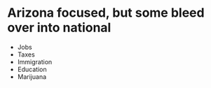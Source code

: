 # Arizona focused, but some bleed over into national 
* Jobs
* Taxes
* Immigration
* Education
* Marijuana 
